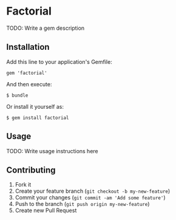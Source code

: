 # Factorial

TODO: Write a gem description

## Installation

Add this line to your application's Gemfile:

    gem 'factorial'

And then execute:

    $ bundle

Or install it yourself as:

    $ gem install factorial

## Usage

TODO: Write usage instructions here

## Contributing

1. Fork it
2. Create your feature branch (`git checkout -b my-new-feature`)
3. Commit your changes (`git commit -am 'Add some feature'`)
4. Push to the branch (`git push origin my-new-feature`)
5. Create new Pull Request
